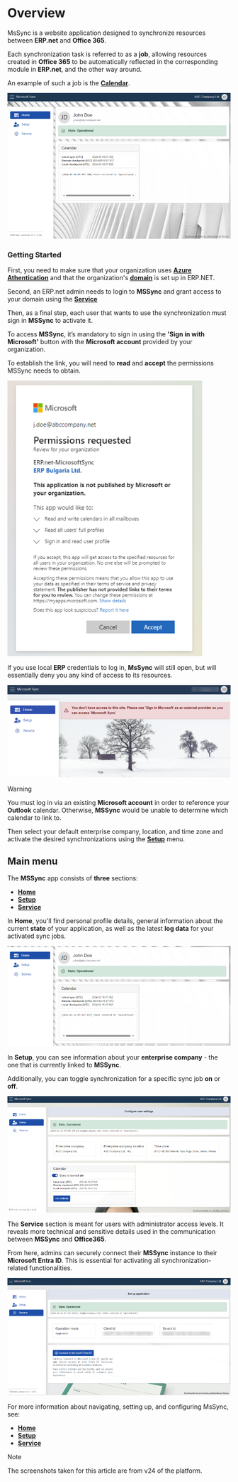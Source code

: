 # Overview

MsSync is a website application designed to synchronize resources between **ERP.net** and **Office 365**. 

Each synchronization task is referred to as a **job**, allowing resources created in **Office 365** to be automatically reflected in the corresponding module in **ERP.net**, and the other way around.

An example of such a job is the **[Calendar](https://docs.erp.net/webclient/introduction/my-apps/calendar.html)**. 

![picture](pictures/Overview_view_nohighlights_01_03.png)
 
### Getting Started

First, you need to make sure that your organization uses **[Azure Athentication](advanced/security/authentication/azuread.md)** and that the organization's **[domain](/advanced/security/authentication/azuread.md#erpnet-settings)** is set up in ERP.NET.


Second, an ERP.net admin needs to login to **MSSync** and grant access to your domain using the **[Service](tech/modules/applications/mssync/service.md)**


Then, as a final step, each user that wants to use the synchronization must sign in **MSSync** to activate it. 

To access **MSSync**, it’s mandatory to sign in using the **'Sign in with Microsoft'** button with the **Microsoft account** provided by your organization. 

To establish the link, you will need to **read** and **accept** the permissions MSSync needs to obtain.

![picture](pictures/Overview_permission_01_03.png)
 
If you use local **ERP** credentials to log in, **MsSync** will still open, but will essentially deny you any kind of access to its resources. 

![picture](pictures/Overview_error_01_03.png)

> [!WARNING]
> 
> You must log in via an existing **Microsoft account** in order to reference your **Outlook** calendar. Otherwise, **MSSync** would be unable to determine which calendar to link to.

Then select your default enterprise company, location, and time zone and activate the desired synchronizations using the **[Setup](https://docs.erp.net/tech/modules/applications/mssync/setup.html)** menu.
 
## Main menu

The **MSSync** app consists of **three** sections: 

-	**[Home](https://docs.erp.net/tech/modules/applications/mssync/home.html)**
-	**[Setup](https://docs.erp.net/tech/modules/applications/mssync/setup.html)**
-	**[Service](https://docs.erp.net/tech/modules/applications/mssync/setup.html)**

In **Home**, you'll find personal profile details, general information about the current **state** of your application, as well as the latest **log data** for your activated sync jobs.

![picture](pictures/Overview_home_cropepd_01_03.png) 

In **Setup**, you can see information about your **enterprise company** - the one that is currently linked to **MSSync**. 

Additionally, you can toggle synchronization for a specific sync job **on** or **off**.

 ![picture](pictures/Overview_setup_01_03.png)

The **Service** section is meant for users with administrator access levels. It reveals more technical and sensitive details used in the communication between **MSSync** and **Office365**.

From here, admins can securely connect their **MSSync** instance to their **Microsoft Entra ID**. This is essential for activating all synchronization-related functionalities. 

![picture](pictures/Overview_service_01_03.png)

For more information about navigating, setting up, and configuring MsSync, see:

*	**[Home](https://docs.erp.net/tech/modules/applications/mssync/home.html)**
*	**[Setup](https://docs.erp.net/tech/modules/applications/mssync/setup.html)**
* **[Service](https://docs.erp.net/tech/modules/applications/mssync/setup.html)**

> [!NOTE]
> 
> The screenshots taken for this article are from v24 of the platform.


